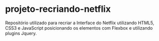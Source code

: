 # projeto-recriando-netflix
Repositório utilizado para recriar a Interface do Netflix utilizando HTML5, CSS3 e JavaScript
posicionando os elementos com Flexbox e utilizando plugins Jquery.
